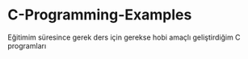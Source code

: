 # C-Programming-Examples
Eğitimim süresince gerek ders için gerekse hobi amaçlı geliştirdiğim C programları 
